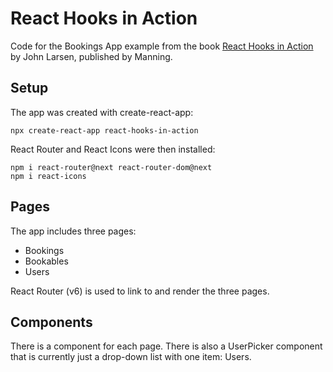 # React Hooks in Action

Code for the Bookings App example from the book [React Hooks in Action](https://www.manning.com/books/react-hooks-in-action?a_aid=r51&a_bid=b49082e3&chan=gh) by John Larsen, published by Manning.

## Setup

The app was created with create-react-app:

    npx create-react-app react-hooks-in-action

React Router and React Icons were then installed:

    npm i react-router@next react-router-dom@next
    npm i react-icons

## Pages

The app includes three pages:

- Bookings
- Bookables
- Users

React Router (v6) is used to link to and render the three pages.

## Components

There is a component for each page. There is also a UserPicker component that is currently just a drop-down list with one item: Users.
